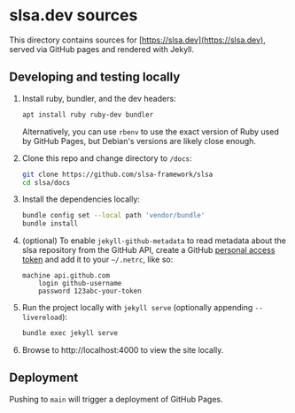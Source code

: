 # slsa.dev sources

This directory contains sources for [https://slsa.dev](https://slsa.dev), served
via GitHub pages and rendered with Jekyll.

## Developing and testing locally

1.  Install ruby, bundler, and the dev headers:

    ```bash
    apt install ruby ruby-dev bundler
    ```

    Alternatively, you can use `rbenv` to use the exact version of Ruby used by
    GitHub Pages, but Debian's versions are likely close enough.

2.  Clone this repo and change directory to `/docs`:

    ```bash
    git clone https://github.com/slsa-framework/slsa
    cd slsa/docs
    ```

3.  Install the dependencies locally:

    ```bash
    bundle config set --local path 'vendor/bundle'
    bundle install
    ```

4.  (optional) To enable `jekyll-github-metadata` to read metadata about the
    slsa repository from the GitHub API, create a GitHub
    [personal access token](https://github.com/settings/tokens/new) and add it
    to your `~/.netrc`, like so:

    ```none
    machine api.github.com
        login github-username
        password 123abc-your-token
    ```

5.  Run the project locally with `jekyll serve` (optionally appending
    `--livereload`):

    ```bash
    bundle exec jekyll serve
    ```

6.  Browse to http://localhost:4000 to view the site locally.

## Deployment

Pushing to `main` will trigger a deployment of GitHub Pages.
